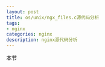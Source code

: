 ```yaml
---
layout: post
title: os/unix/ngx_files.c源代码分析
tags:
- nginx
categories: nginx
description: nginx源代码分析
---
```




本节

<!-- more -->

<br />
<br />



<br />
<br />
<br />

